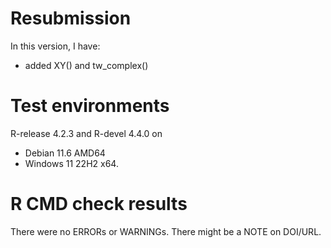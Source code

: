 # Resubmission
In this version, I have:
* added XY() and tw_complex()

# Test environments
R-release 4.2.3 and R-devel 4.4.0 on
* Debian 11.6 AMD64
* Windows 11 22H2 x64.

# R CMD check results
There were no ERRORs or WARNINGs. There might be a NOTE on DOI/URL.
